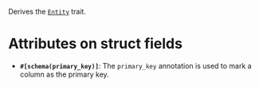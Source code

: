 Derives the [`Entity`](harpiya_orm::Entity) trait.

# Attributes on struct fields

- **`#[schema(primary_key)]`**: The `primary_key` annotation is used to
  mark a column as the primary key.

